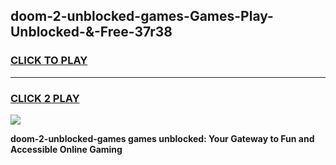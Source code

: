 
## doom-2-unblocked-games-Games-Play-Unblocked-&-Free-37r38
<h3>
<a href="https://premium76.site?title=doom-2-unblocked-games&ref=24A">CLICK TO PLAY</a></h3>
<hr>

<h3>
<a href="https://premium76.site?title=doom-2-unblocked-games&ref=24A">CLICK 2 PLAY</a>
  
</h3>

<a href="https://premium76.site?title=doom-2-unblocked-games&ref=24A"><img src="https://clearcache.store/games.png"></a>


**doom-2-unblocked-games games unblocked: Your Gateway to Fun and Accessible Online Gaming**
